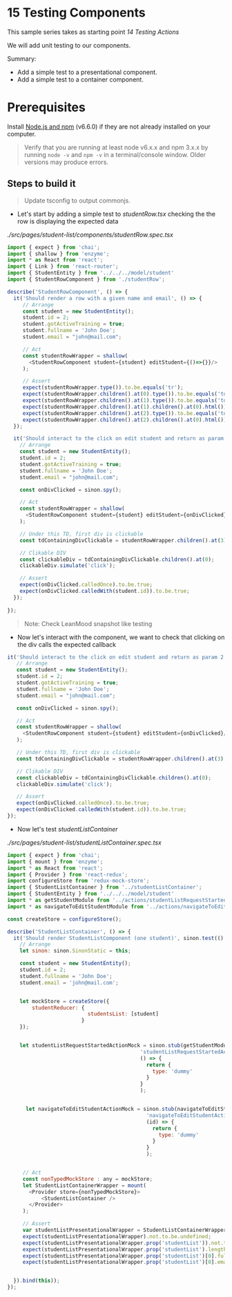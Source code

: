 # 15 Testing Components

This sample series takes as starting point _14 Testing Actions_

We will add unit testing to our components.

Summary:

- Add a simple test to a presentational component.
- Add a simple test to a container component.

# Prerequisites

Install [Node.js and npm](https://nodejs.org/en/) (v6.6.0) if they are not already installed on your computer.

> Verify that you are running at least node v6.x.x and npm 3.x.x by running `node -v` and `npm -v` in a terminal/console window. Older versions may produce errors.

## Steps to build it

> Update tsconfig to output commonjs.

-  Let's start by adding a simple test to _studentRow.tsx_ checking the the row is displaying the expected data

_./src/pages/student-list/components/studentRow.spec.tsx_

```javascript
import { expect } from 'chai';
import { shallow } from 'enzyme';
import * as React from 'react';
import { Link } from 'react-router';
import { StudentEntity } from '../../../model/student'
import { StudentRowComponent } from './studentRow';

describe('StudentRowComponent', () => {
  it('Should render a row with a given name and email', () => {
     // Arrange
     const student = new StudentEntity();
     student.id = 2;
     student.gotActiveTraining = true;
     student.fullname = 'John Doe';
     student.email = "john@mail.com";

     // Act
     const studentRowWrapper = shallow(
       <StudentRowComponent student={student} editStudent={()=>{}}/>
     );

     // Assert
     expect(studentRowWrapper.type()).to.be.equals('tr');
     expect(studentRowWrapper.children().at(0).type()).to.be.equals('td');
     expect(studentRowWrapper.children().at(1).type()).to.be.equals('td');
     expect(studentRowWrapper.children().at(1).children().at(0).html()).to.be.equals('<span>John Doe</span>');
     expect(studentRowWrapper.children().at(2).type()).to.be.equals('td');
     expect(studentRowWrapper.children().at(2).children().at(0).html()).to.be.equals('<span>john@mail.com</span>');
  });

  it('Should interact to the click on edit student and return as param 2 student Id', () => {
    // Arrange
    const student = new StudentEntity();
    student.id = 2;
    student.gotActiveTraining = true;
    student.fullname = 'John Doe';
    student.email = "john@mail.com";

    const onDivClicked = sinon.spy();

    // Act
    const studentRowWrapper = shallow(
      <StudentRowComponent student={student} editStudent={onDivClicked}/>
    );

    // Under this TD, first div is clickable
    const tdContainingDivClickable = studentRowWrapper.children().at(3);

    // Clikable DIV
    const clickableDiv = tdContainingDivClickable.children().at(0);
    clickableDiv.simulate('click');

    // Assert
    expect(onDivClicked.calledOnce).to.be.true;
    expect(onDivClicked.calledWith(student.id)).to.be.true;
  });
  
});
```

> Note: Check LeanMood snapshot like testing

- Now let's interact with the component, we want to check that clicking on the div calls the expected callback

```javascript
it('Should interact to the click on edit student and return as param 2 student Id', () => {
   // Arrange
   const student = new StudentEntity();
   student.id = 2;
   student.gotActiveTraining = true;
   student.fullname = 'John Doe';
   student.email = "john@mail.com";

   const onDivClicked = sinon.spy();

   // Act
   const studentRowWrapper = shallow(
     <StudentRowComponent student={student} editStudent={onDivClicked}/>
   );

   // Under this TD, first div is clickable
   const tdContainingDivClickable = studentRowWrapper.children().at(3);

   // Clikable DIV
   const clickableDiv = tdContainingDivClickable.children().at(0);
   clickableDiv.simulate('click');

   // Assert
   expect(onDivClicked.calledOnce).to.be.true;
   expect(onDivClicked.calledWith(student.id)).to.be.true;
});
```

- Now let's test _studentListContainer_

_./src/pages/student-list/studentListContainer.spec.tsx_

```javascript
import { expect } from 'chai';
import { mount } from 'enzyme';
import * as React from 'react';
import { Provider } from 'react-redux';
import configureStore from 'redux-mock-store';
import { StudentListContainer } from '../studentListContainer';
import { StudentEntity } from '../../../model/student'
import * as getStudentModule from '../actions/studentListRequestStarted'
import * as navigateToEditStudentModule from '../actions/navigateToEditStudent'

const createStore = configureStore();

describe('StudentListContainer', () => {
  it('Should render StudentListComponent (one student)', sinon.test(() => {
    // Arrange
    let sinon: sinon.SinonStatic = this;

    const student = new StudentEntity();
    student.id = 2;
    student.fullname = 'John Doe';
    student.email = 'john@mail.com';


    let mockStore = createStore({
        studentReducer: {
                          studentsList: [student]
                        }
    });


    let studentListRequestStartedActionMock = sinon.stub(getStudentModule,
                                           'studentListRequestStartedAction',
                                           () => {
                                             return {
                                               type: 'dummy'
                                             }
                                           }
                                           );


      let navigateToEditStudentActionMock = sinon.stub(navigateToEditStudentModule,
                                             'navigateToEditStudentAction',
                                             (id) => {
                                               return {
                                                 type: 'dummy'
                                               }
                                             }
                                             );


     // Act
     const nonTypedMockStore : any = mockStore;
     let StudentListContainerWrapper = mount(
       <Provider store={nonTypedMockStore}>
           <StudentListContainer />
       </Provider>
     );

     // Assert
     var studentListPresentationalWrapper = StudentListContainerWrapper.find('StudentListComponent');
     expect(studentListPresentationalWrapper).not.to.be.undefined;
     expect(studentListPresentationalWrapper.prop('studentList')).not.to.be.undefined;
     expect(studentListPresentationalWrapper.prop('studentList').length).equals(1);
     expect(studentListPresentationalWrapper.prop('studentList')[0].fullname).equals(student.fullname );
     expect(studentListPresentationalWrapper.prop('studentList')[0].email).equals(student.email);


  }).bind(this));
});
```
